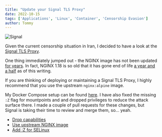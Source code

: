 ```yaml
---
title: "Update your Signal TLS Proxy"
date: 2022-10-15
tags: ['Applications', 'Linux', 'Container', 'Censorship Evasion']
author: Tommy
---
```


![Signal](/images/plz-merge.jpg)

Given the current censorship situation in Iran, I decided to have a look at the [Signal TLS Proxy](https://github.com/signalapp/Signal-TLS-Proxy).

One thing immediately jumped out - the NGINX image has not been updated [for years](https://github.com/signalapp/Signal-TLS-Proxy/blob/ac94d6b869f942ec05d7ef76840287a1d1f487f9/nginx-relay/Dockerfile#L9). In fact, NGINX 1.18 is so old that it has gone end of life [a year and a half](https://endoflife.date/nginx) as of this writing.

If you are thinking of deploying or maintaining a Signal TLS Proxy, I highly recommend that you use the upstream `nginx:alpine` image.

My Docker Compose setup can be found [here](https://github.com/tommytran732/Signal-TLS-Proxy). I have also fixed the missing `:Z` flag for mountpoints and and dropped privileges to reduce the attack surface there. I made a couple of pull requests for these changes, but Signal is taking their time to review and merge them, so... yeah.

- [Drop capabilities](https://github.com/signalapp/Signal-TLS-Proxy/pull/24)
- [Use upstream NGINX image](https://github.com/signalapp/Signal-TLS-Proxy/pull/23)
- [Add :Z for SELinux](https://github.com/signalapp/Signal-TLS-Proxy/pull/22)